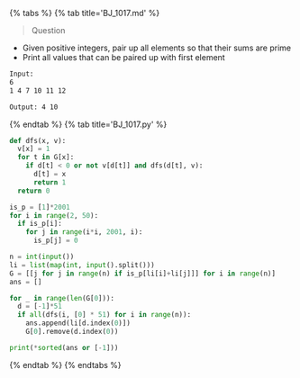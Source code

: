 {% tabs %}
{% tab title='BJ_1017.md' %}

> Question

* Given positive integers, pair up all elements so that their sums are prime
* Print all values that can be paired up with first element

```txt
Input:
6
1 4 7 10 11 12

Output: 4 10
```

{% endtab %}
{% tab title='BJ_1017.py' %}

```py
def dfs(x, v):
  v[x] = 1
  for t in G[x]:
    if d[t] < 0 or not v[d[t]] and dfs(d[t], v):
      d[t] = x
      return 1
  return 0

is_p = [1]*2001
for i in range(2, 50):
  if is_p[i]:
    for j in range(i*i, 2001, i):
      is_p[j] = 0

n = int(input())
li = list(map(int, input().split()))
G = [[j for j in range(n) if is_p[li[i]+li[j]]] for i in range(n)]
ans = []

for _ in range(len(G[0])):
  d = [-1]*51
  if all(dfs(i, [0] * 51) for i in range(n)):
    ans.append(li[d.index(0)])
    G[0].remove(d.index(0))

print(*sorted(ans or [-1]))
```

{% endtab %}
{% endtabs %}
